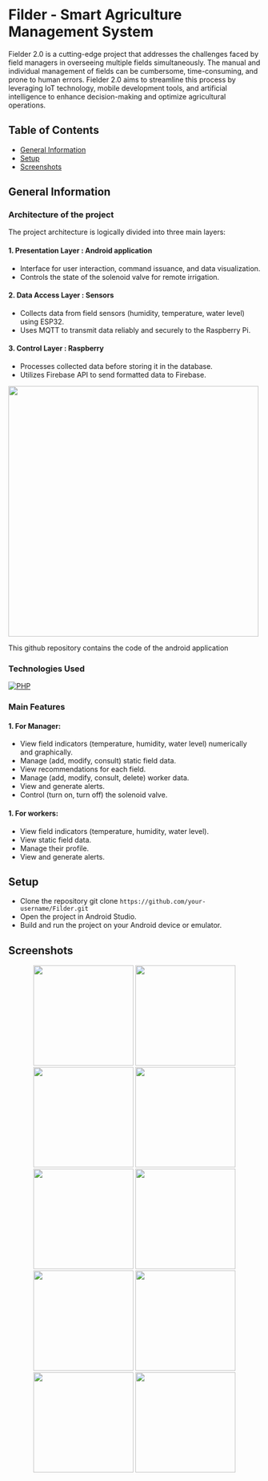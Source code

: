 # Filder - Smart Agriculture Management System
Fielder 2.0 is a cutting-edge project that addresses the challenges faced by field managers in overseeing multiple fields simultaneously. The manual and individual management of fields can be cumbersome, time-consuming, and prone to human errors. Fielder 2.0 aims to streamline this process by leveraging IoT technology, mobile development tools, and artificial intelligence to enhance decision-making and optimize agricultural operations.

## Table of Contents
* [General Information](#general-information)
* [Setup](#setup)
* [Screenshots](#screenshots)


## General Information
### Architecture of the project
The project architecture is logically divided into three main layers:
#### 1. Presentation Layer : Android application
- Interface for user interaction, command issuance, and data visualization.
- Controls the state of the solenoid valve for remote irrigation.
#### 2. Data Access Layer : Sensors
- Collects data from field sensors (humidity, temperature, water level) using ESP32.
- Uses MQTT to transmit data reliably and securely to the Raspberry Pi.
#### 3. Control Layer : Raspberry
- Processes collected data before storing it in the database.
- Utilizes Firebase API to send formatted data to Firebase.

<img src="Screenshots/arch.png" width="500px">

This github repository contains the code of the android application

### Technologies Used
[![PHP](https://skillicons.dev/icons?i=androidstudio,firebase)](https://skillicons.dev)

### Main Features
#### 1. For Manager:
- View field indicators (temperature, humidity, water level) numerically and graphically.
- Manage (add, modify, consult) static field data.
- View recommendations for each field.
- Manage (add, modify, consult, delete) worker data.
- View and generate alerts.
- Control (turn on, turn off) the solenoid valve.
#### 1. For workers:
- View field indicators (temperature, humidity, water level).
- View static field data.
- Manage their profile.
- View and generate alerts.


## Setup
- Clone the repository git clone `https://github.com/your-username/Filder.git`
- Open the project in Android Studio.
- Build and run the project on your Android device or emulator.
## Screenshots
<p align="center">
  <img src="/Screenshots/1.jpg" width="200" />
  <img src="/Screenshots/2.jpg" width="200" />
  <img src="/Screenshots/3.jpg" width="200" />
  <img src="/Screenshots/4.jpg" width="200" />
  <img src="/Screenshots/5.jpg" width="200" />
  <img src="/Screenshots/6.jpg" width="200" />
  <img src="/Screenshots/7.jpg" width="200" />
  <img src="/Screenshots/8.jpg" width="200" />
  <img src="/Screenshots/9.jpg" width="200" />
  <img src="/Screenshots/10.jpg" width="200" />
</p>
